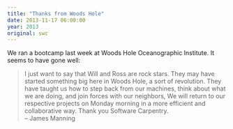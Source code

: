 ```yaml
---
title: "Thanks from Woods Hole"
date: 2013-11-17 06:00:00
year: 2013
original: swc
---
```

<p>
  We ran a bootcamp last week at Woods Hole Oceanographic Institute.
  It seems to have gone well:
</p>
<blockquote>
  I just want to say that Will and Ross are rock stars.
  They may have started something big here in Woods Hole, a sort of revolution.
  They have taught us how to step back from our machines,
  think about what we are doing, and join forces with our neighbors,
  We will return to our respective projects on Monday morning in a more efficient and collaborative way.
  Thank you Software Carpentry.
  <br>
  – James Manning
</blockquote>
